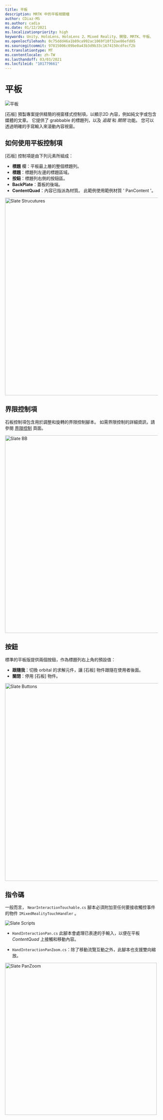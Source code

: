 ```yaml
---
title: 平板
description: MRTK 中的平板相關檔
author: CDiaz-MS
ms.author: cadia
ms.date: 01/12/2021
ms.localizationpriority: high
keywords: Unity、HoloLens、HoloLens 2、Mixed Reality、開發、MRTK、平板、
ms.openlocfilehash: 0c75ddd46a1b89ca992ac1069f10f32ae86efd85
ms.sourcegitcommit: 97815006c09be0a43b3d9b33c1674150cdfecf2b
ms.translationtype: MT
ms.contentlocale: zh-TW
ms.lasthandoff: 03/03/2021
ms.locfileid: "101779661"
---
```

# <a name="slate"></a>平板

![平板](../images/slate/MRTK_Slate_Main.png)

[石板] 預製專案提供精簡的視窗樣式控制項，以顯示2D 內容，例如純文字或包含媒體的文章。 它提供了 grabbable 的標題列，以及 *追蹤* 和 *關閉* 功能。 您可以透過明確的手寫輸入來滾動內容視窗。

## <a name="how-to-use-a-slate-control"></a>如何使用平板控制項

[石板] 控制項是由下列元素所組成：

* **標題** 欄：平板最上層的整個標題列。
* **標題**：標題列左邊的標題區域。
* **按鈕**：標題列右側的按鈕區。
* **BackPlate**：蓋板的後端。
* **ContentQuad**：內容已指派為材質。 此範例使用範例材質 ' PanContent '。

<img src="../images/slate/MRTK_SlateStructure.jpg" width="650" alt="Slate Strucutures">

## <a name="bounds-control"></a>界限控制項

石板控制項包含用於調整和旋轉的界限控制腳本。 如需界限控制的詳細資訊，請參閱 [界限控制](BoundsControl.md) 頁面。

<img src="../images/slate/MRTK_Slate_BB.jpg" width="650" alt="Slate BB">

## <a name="buttons"></a>按鈕

標準的平板版提供兩個按鈕，作為標題列右上角的預設值：

* **跟隨我**：切換 orbital 的求解元件，讓 [石板] 物件跟隨在使用者後面。
* **關閉**：停用 [石板] 物件。

<img src="../images/slate/MRTK_Slate_Buttons.jpg" width="650" alt="Slate Buttons">

## <a name="scripts"></a>指令碼

一般而言， `NearInteractionTouchable.cs` 腳本必須附加至任何要接收觸控事件的物件 `IMixedRealityTouchHandler` 。

<img src="../images/slate/MRTK_Slate_Scripts.png" alt="Slate Scripts">

* `HandInteractionPan.cs` 此腳本會處理已表達的手輸入，以便在平板 *ContentQuad* 上接觸和移動內容。

* `HandInteractionPanZoom.cs`：除了移動流覽互動之外，此腳本也支援雙向縮放。

<img src="../images/slate/MRTK_Slate_PanZoom.png" width="500" alt="Slate PanZoom">
